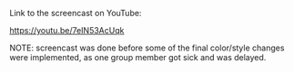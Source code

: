 Link to the screencast on YouTube:

https://youtu.be/7eIN53AcUqk

NOTE: screencast was done before some of the final color/style changes were implemented, as one group member got sick and was delayed.